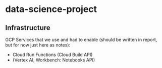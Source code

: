 # data-science-project
## Infrastructure
GCP Services that we use and had to enable (should be written in report, but for now just here as notes):
- Cloud Run Functions (Cloud Build API)
- (Vertex AI, Workbench: Notebooks API)
